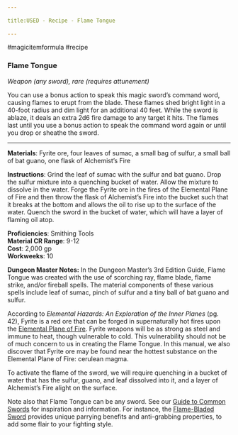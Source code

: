 --- 
title:USED - Recipe - Flame Tongue 
---
#magicitemformula #recipe 
### Flame Tongue

_Weapon (any sword), rare (requires attunement)_  

You can use a bonus action to speak this magic sword’s command word, causing flames to erupt from the blade. These flames shed bright light in a 40-foot radius and dim light for an additional 40 feet. While the sword is ablaze, it deals an extra 2d6 fire damage to any target it hits. The flames last until you use a bonus action to speak the command word again or until you drop or sheathe the sword.

---

**Materials**: Fyrite ore, four leaves of sumac, a small bag of sulfur, a small ball of bat guano, one flask of Alchemist’s Fire

**Instructions**: Grind the leaf of sumac with the sulfur and bat guano. Drop the sulfur mixture into a quenching bucket of water. Allow the mixture to dissolve in the water. Forge the Fyrite ore in the fires of the Elemental Plane of Fire and then throw the flask of Alchemist’s Fire into the bucket such that it breaks at the bottom and allows the oil to rise up to the surface of the water. Quench the sword in the bucket of water, which will have a layer of flaming oil atop.

**Proficiencies**: Smithing Tools  
**Material CR Range**: 9-12  
**Cost**: 2,000 gp  
**Workweeks**: 10

**Dungeon Master Notes:** In the Dungeon Master’s 3rd Edition Guide, Flame Tongue was created with the use of scorching ray, flame blade, flame strike, and/or fireball spells. The material components of these various spells include leaf of sumac, pinch of sulfur and a tiny ball of bat guano and sulfur.

According to _Elemental Hazards: An Exploration of the Inner Planes_ (pg. 42), Fyrite is a red ore that can be forged in supernaturally hot fires upon the [Elemental Plane of Fire](https://forgottenrealms.fandom.com/wiki/Elemental_Plane_of_Fire). Fyrite weapons will be as strong as steel and immune to heat, though vulnerable to cold. This vulnerability should not be of much concern to us in creating the Flame Tongue. In this manual, we also discover that Fyrite ore may be found near the hottest substance on the Elemental Plane of Fire: cerulean magma.

To activate the flame of the sword, we will require quenching in a bucket of water that has the sulfur, guano, and leaf dissolved into it, and a layer of Alchemist’s Fire alight on the surface.

Note also that Flame Tongue can be any sword. See our [Guide to Common Swords](https://www.flutesloot.com/a-guide-to-common-swords/) for inspiration and information. For instance, the [Flame-Bladed Sword](https://www.flutesloot.com/a-guide-to-common-swords/#flame) provides unique parrying benefits and anti-grabbing properties, to add some flair to your fighting style.
